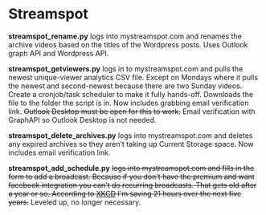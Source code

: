 <!-- @format -->

# Streamspot

**streamspot_rename.py** logs into mystreamspot.com and renames the archive videos based on the titles of the Wordpress posts. Uses Outlook graph API and Wordpress API.

**streamspot_getviewers.py** logs in to mystreamspot.com and pulls the newest unique-viewer analytics CSV file. Except on Mondays where it pulls the newest and second-newest because there are two Sunday videos. Create a cronjob/task scheduler to make it fully hands-off. Downloads the file to the folder the script is in. Now includes grabbing email verification link. ~~Outlook Desktop must be open for this to work.~~  Email verification with GraphAPI so Outlook Desktop is not needed.

**streamspot_delete_archives.py** logs into mystreamspot.com and deletes any expired archives so they aren't taking up Current Storage space. Now includes email verification link.

**streamspot_add_schedule.py** ~~logs into mystreamspot.com and fills in the form to add a broadcast. Because if you don't have the premium and want facebook integration you can't do recurring broadcasts. That gets old after a year or so. According to [XKCD](https://xkcd.com/1205) I'm saving 21 hours over the next five years.~~  Leveled up, no longer necessary.
